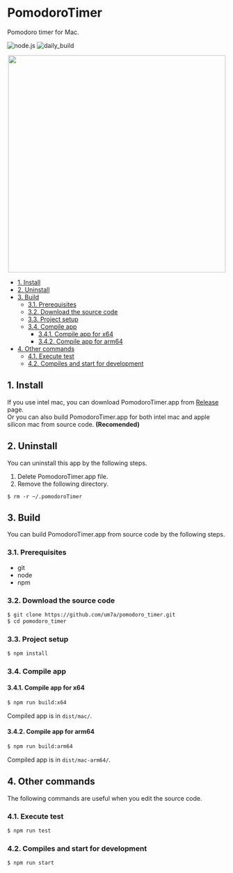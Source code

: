 # PomodoroTimer

Pomodoro timer for Mac.

![node.js](https://github.com/um7a/pomodoro_timer/actions/workflows/node.js.yml/badge.svg?branch=main)
![daily_build](https://github.com/um7a/pomodoro_timer/actions/workflows/daily_build.yml/badge.svg?branch=main)

<div align="center">
  <img src="https://github.com/um7a/pomodoro_timer/raw/v0.4.1/docs/pomodoro_timer_on_desktop.png" width="500px">
</div>

- [1. Install](#1-install)
- [2. Uninstall](#2-uninstall)
- [3. Build](#3-build)
  - [3.1. Prerequisites](#31-prerequisites)
  - [3.2. Download the source code](#32-download-the-source-code)
  - [3.3. Project setup](#33-project-setup)
  - [3.4. Compile app](#34-compile-app)
    - [3.4.1. Compile app for x64](#341-compile-app-for-x64)
    - [3.4.2. Compile app for arm64](#342-compile-app-for-arm64)
- [4. Other commands](#4-other-commands)
  - [4.1. Execute test](#41-execute-test)
  - [4.2. Compiles and start for development](#42-compiles-and-start-for-development)

## 1. Install

If you use intel mac, you can download PomodoroTimer.app from [Release](https://github.com/um7a/pomodoro_timer/releases) page.  
Or you can also build PomodoroTimer.app for both intel mac and apple silicon mac from source code. **(Recomended)**

## 2. Uninstall

You can uninstall this app by the following steps.

1. Delete PomodoroTimer.app file.
2. Remove the following directory.

```
$ rm -r ~/.pomodoroTimer
```

## 3. Build

You can build PomodoroTimer.app from source code by the following steps.

### 3.1. Prerequisites

- git
- node
- npm

### 3.2. Download the source code

```bash
$ git clone https://github.com/um7a/pomodoro_timer.git
$ cd pomodoro_timer
```

### 3.3. Project setup

```bash
$ npm install
```

### 3.4. Compile app

#### 3.4.1. Compile app for x64

```bash
$ npm run build:x64
```

Compiled app is in `dist/mac/`.

#### 3.4.2. Compile app for arm64

```bash
$ npm run build:arm64
```

Compiled app is in `dist/mac-arm64/`.

## 4. Other commands

The following commands are useful when you edit the source code.

### 4.1. Execute test

```bash
$ npm run test
```

### 4.2. Compiles and start for development

```bash
$ npm run start
```
